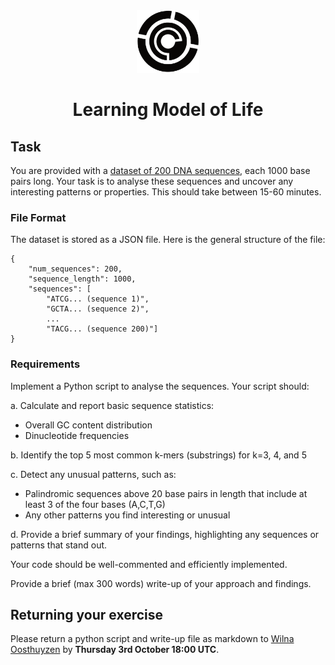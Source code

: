 <div style="text-align: center;">
 <a href="https://github.com/learningmodeloflife/management/wiki/Home"><img src="img/logo_black.png" alt="Learning Model of Life Logo" width="100" /></a>
</div>
<h1 style="text-align: center;">Learning Model of Life</h1>

## Task

You are provided with a [dataset of 200 DNA sequences](https://github.com/learningmodeloflife/take-home-exercise/edit/main/dna_sequences.json), each 1000 base pairs long. Your task is to analyse these sequences and uncover any interesting patterns or properties. This should take between 15-60 minutes.

### **File Format**

The dataset is stored as a JSON file. Here is the general structure of the file:

```
{
    "num_sequences": 200,
    "sequence_length": 1000,
    "sequences": [
        "ATCG... (sequence 1)",
        "GCTA... (sequence 2)",
        ...
        "TACG... (sequence 200)"]
}

```

### Requirements

Implement a Python script to analyse the sequences. Your script should:

a. Calculate and report basic sequence statistics:

* Overall GC content distribution
* Dinucleotide frequencies

b. Identify the top 5 most common k-mers (substrings) for k=3, 4, and 5

c. Detect any unusual patterns, such as:

* Palindromic sequences above 20 base pairs in length that include at least 3 of the four bases (A,C,T,G)
* Any other patterns you find interesting or unusual

d. Provide a brief summary of your findings, highlighting any sequences or patterns that stand out.

Your code should be well-commented and efficiently implemented.

Provide a brief (max 300 words) write-up of your approach and findings.

## Returning your exercise

Please return a python script and write-up file as markdown to [Wilna Oosthuyzen](wilna.oosthuyzen@ed.ac.uk) by **Thursday 3rd October 18:00 UTC**.
